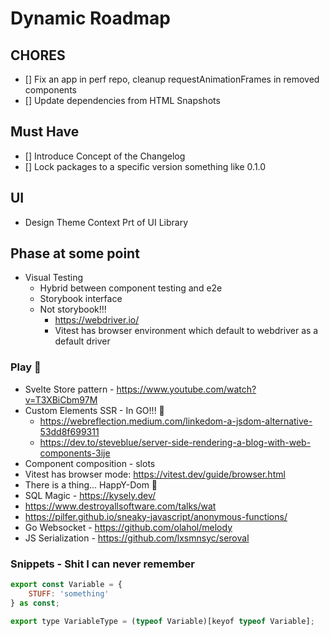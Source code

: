 # Dynamic Roadmap

## CHORES

-   [] Fix an app in perf repo, cleanup requestAnimationFrames in removed components
-   [] Update dependencies from HTML Snapshots

## Must Have

-   [] Introduce Concept of the Changelog
-   [] Lock packages to a specific version something like 0.1.0

## UI

-   Design Theme Context Prt of UI Library

## Phase at some point

-   Visual Testing
    -   Hybrid between component testing and e2e
    -   Storybook interface
    -   Not storybook!!!
        -   https://webdriver.io/
        -   Vitest has browser environment which default to webdriver as a default driver

### Play 🎉

-   Svelte Store pattern - https://www.youtube.com/watch?v=T3XBiCbm97M
-   Custom Elements SSR - In GO!!! 🎉
    -   https://webreflection.medium.com/linkedom-a-jsdom-alternative-53dd8f699311
    -   https://dev.to/steveblue/server-side-rendering-a-blog-with-web-components-3ije
-   Component composition - slots
-   Vitest has browser mode: https://vitest.dev/guide/browser.html
-   There is a thing... HappY-Dom 🎉
-   SQL Magic - https://kysely.dev/
-   https://www.destroyallsoftware.com/talks/wat
-   https://pilfer.github.io/sneaky-javascript/anonymous-functions/
-   Go Websocket - https://github.com/olahol/melody
-   JS Serialization - https://github.com/lxsmnsyc/seroval

### Snippets - Shit I can never remember

```js
export const Variable = {
    STUFF: 'something'
} as const;

export type VariableType = (typeof Variable)[keyof typeof Variable];
```
